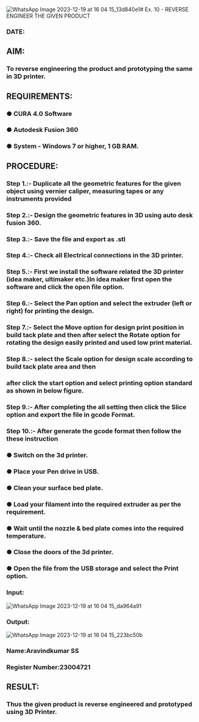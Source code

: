 ![WhatsApp Image 2023-12-19 at 16 04 15_13d840e1](https://github.com/aravindkumar23004721/Ex.-10---REVERSE-ENGINEER-THE-GIVEN-PRODUCT/assets/148962674/2ce7a841-2595-468a-8517-0fae67074083)# Ex. 10 - REVERSE ENGINEER THE GIVEN PRODUCT
### DATE: 
## AIM: 
### To reverse engineering the product and prototyping the same in 3D printer.

## REQUIREMENTS:
### ●	CURA 4.0 Software
### ●	 Autodesk Fusion 360
### ●	 System - Windows 7 or higher, 1 GB RAM.

## PROCEDURE:
### Step 1.:- Duplicate all the geometric features for the given object using vernier caliper, measuring tapes or any instruments provided
### Step 2.:- Design the geometric features in 3D using auto desk fusion 360.
### Step 3.:- Save the file and export as .stl
### Step 4.:- Check all Electrical connections in the 3D printer.
### Step 5.:- First we install the software related the 3D printer (idea maker, ultimaker etc.)In idea maker first open the software and click the open file option.
### Step 6.:- Select the Pan option and select the extruder (left or right) for printing the design.
### Step 7.:- Select the Move option for design print position in build tack plate and then after select the Rotate option for rotating the design easily printed and used low print material.
### Step 8.:- select the Scale option for design scale according to build tack plate area and then
### after click the start option and select printing option standard as shown in below figure.
### Step 9.:- After completing the all setting then click the Slice option and export the file in gcode Format.
### Step 10.:- After generate the gcode format then follow the these instruction 
  ###   ●	Switch on the 3d printer.
  ###   ●	Place your Pen drive in USB.
  ###   ●	Clean your surface bed plate.
  ###   ●	Load your filament into the required extruder as per the requirement.
  ###   ●	Wait until the nozzle & bed plate comes into the required temperature.
  ###   ●	Close the doors of the 3d printer.
  ###   ●	Open the file from the USB storage and select the Print option.

### Input:
![WhatsApp Image 2023-12-19 at 16 04 15_da964a91](https://github.com/aravindkumar23004721/Ex.-10---REVERSE-ENGINEER-THE-GIVEN-PRODUCT/assets/148962674/0192e157-6e77-4dbd-ba0d-9722586f13eb)

### Output:
![WhatsApp Image 2023-12-19 at 16 04 15_223bc50b](https://github.com/aravindkumar23004721/Ex.-10---REVERSE-ENGINEER-THE-GIVEN-PRODUCT/assets/148962674/9b0a0f44-08a5-4dd8-a745-3e39ca03310e)


### Name:Aravindkumar SS
### Register Number:23004721

## RESULT:
###   Thus the given product is reverse engineered and prototyped using 3D Printer.

